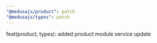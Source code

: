 ```yaml
---
"@medusajs/product": patch
"@medusajs/types": patch
---
```


feat(product, types): added product module service update
